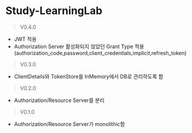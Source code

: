 # Study-LearningLab

> V0.4.0
 - JWT 적용
 - Authorization Server 활성화되지 않았던 Grant Type 적용(authorization_code,password,client_credentials,implicit,refresh_token)

> V0.3.0
 - ClientDetails와 TokenStore를 InMemory에서 DB로 관리하도록 함

> V0.2.0
 - Authorization/Resource Server를 분리

> V0.1.0
 - Authorization/Resource Server가 monolithic함
